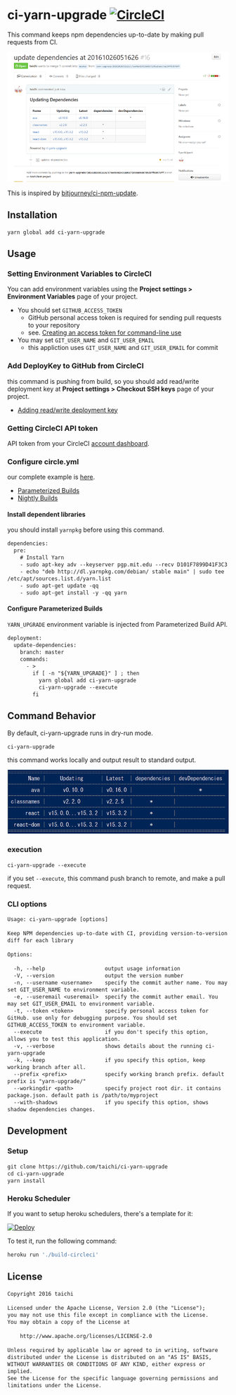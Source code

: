 # ci-yarn-upgrade [![CircleCI](https://circleci.com/gh/taichi/ci-yarn-upgrade.svg?style=svg)](https://circleci.com/gh/taichi/ci-yarn-upgrade)

This command keeps npm dependencies up-to-date by making pull requests from CI.

![ci-yarn-upgrade](docs/ci-yarn-upgrade.png)

This is inspired by [bitjourney/ci-npm-update](https://github.com/bitjourney/ci-npm-update).

## Installation

    yarn global add ci-yarn-upgrade

## Usage

### Setting Environment Variables to CircleCI

You can add environment variables using the **Project settings > Environment Variables** page of your project.

* You should set `GITHUB_ACCESS_TOKEN`
  * GitHub personal access token is required for sending pull requests to your repository
  * see. [Creating an access token for command-line use](https://help.github.com/articles/creating-an-access-token-for-command-line-use/)
* You may set `GIT_USER_NAME` and `GIT_USER_EMAIL`
  * this appliction uses `GIT_USER_NAME` and `GIT_USER_EMAIL` for commit

### Add DeployKey to GitHub from CircleCI

this command is pushing from build, so you should add read/write deployment key at **Project settings > Checkout SSH keys** page of your project.

* [Adding read/write deployment key](https://circleci.com/docs/adding-read-write-deployment-key/)

### Getting CircleCI API token

API token from your CircleCI [account dashboard](https://circleci.com/account/api).

### Configure circle.yml

our complete example is [here](https://github.com/taichi/ci-yarn-upgrade/blob/master/circle.yml).

* [Parameterized Builds](https://circleci.com/docs/parameterized-builds/)
* [Nightly Builds](https://circleci.com/docs/nightly-builds/)

#### Install dependent libraries

you should install `yarnpkg` before using this command.

    dependencies:
      pre:
        # Install Yarn
        - sudo apt-key adv --keyserver pgp.mit.edu --recv D101F7899D41F3C3
        - echo "deb http://dl.yarnpkg.com/debian/ stable main" | sudo tee /etc/apt/sources.list.d/yarn.list
        - sudo apt-get update -qq
        - sudo apt-get install -y -qq yarn


#### Configure Parameterized Builds

`YARN_UPGRADE` environment variable is injected from Parameterized Build API.

    deployment:
      update-dependencies:
        branch: master
        commands:
          - >
            if [ -n "${YARN_UPGRADE}" ] ; then
              yarn global add ci-yarn-upgrade
              ci-yarn-upgrade --execute
            fi

## Command Behavior

By default, ci-yarn-upgrade runs in dry-run mode.

    ci-yarn-upgrade

this command works locally and output result to standard output.

![dry-run](docs/dry-run.png)

### execution

    ci-yarn-upgrade --execute

if you set `--execute`, this command push branch to remote, and make a pull request.

### CLI options

    Usage: ci-yarn-upgrade [options]

    Keep NPM dependencies up-to-date with CI, providing version-to-version diff for each library

    Options:

      -h, --help                   output usage information
      -V, --version                output the version number
      -n, --username <username>    specify the commit auther name. You may set GIT_USER_NAME to environment variable.
      -e, --useremail <useremail>  specify the commit auther email. You may set GIT_USER_EMAIL to environment variable.
      -t, --token <token>          specify personal access token for GitHub. use only for debugging purpose. You should set GITHUB_ACCESS_TOKEN to environment variable.
      --execute                    if you don't specify this option, allows you to test this application.
      -v, --verbose                shows details about the running ci-yarn-upgrade
      -k, --keep                   if you specify this option, keep working branch after all.
      --prefix <prefix>            specify working branch prefix. default prefix is "yarn-upgrade/"
      --workingdir <path>          specify project root dir. it contains package.json. default path is /path/to/myproject
      --with-shadows               if you specify this option, shows shadow dependencies changes.

## Development

### Setup

    git clone https://github.com/taichi/ci-yarn-upgrade
    cd ci-yarn-upgrade
    yarn install

### Heroku Scheduler

If you want to setup heroku schedulers, there's a template for it:

[![Deploy](https://www.herokucdn.com/deploy/button.svg)](https://heroku.com/deploy?template=https://github.com/taichi/ci-yarn-upgrade)

To test it, run the following command:

```sh
heroku run './build-circleci'
```

## License

```
Copyright 2016 taichi

Licensed under the Apache License, Version 2.0 (the "License");
you may not use this file except in compliance with the License.
You may obtain a copy of the License at

    http://www.apache.org/licenses/LICENSE-2.0

Unless required by applicable law or agreed to in writing, software
distributed under the License is distributed on an "AS IS" BASIS,
WITHOUT WARRANTIES OR CONDITIONS OF ANY KIND, either express or implied.
See the License for the specific language governing permissions and
limitations under the License.
```
